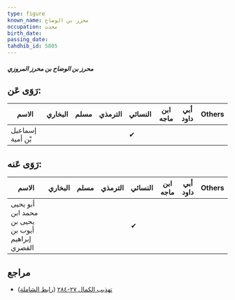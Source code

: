 ```yaml
---
type: figure
known_name: محرز بن الوضاح
occupation: محدث
birth_date:
passing_date:
tahdhib_id: 5805
---
```

##### محرز بن الوضاح بن محرز المروزي

## رَوَى عَن:
| الاسم            | البخاري | مسلم | الترمذي | النسائي | ابن ماجه | أبي داود | Others |
| ---------------- | ------- | ---- | ------- | ------- | -------- | -------- | ------ |
| إسماعيل بْن أمية |         |      |         | ✔       |          |          |        |
## رَوَى عَنه:
| الاسم                                            | البخاري | مسلم | الترمذي | النسائي | ابن ماجه | أبي داود | Others |
| ------------------------------------------------ | ------- | ---- | ------- | ------- | -------- | -------- | ------ |
| أبو يحيى محمد ابن يحيى بن أيوب بن إبراهيم القصري |         |      |         | ✔       |          |          |        |
## مراجع
- [تهذيب الكمال ٢٧-٢٨٤](obsidian://open?vault=Tahdhib-al-Kamal&file=Figures/٥٨٠٥-محرز%20بن%20الوضاح%20بن%20محرز%20المروزي) ([رابط الشاملة](https://shamela.ws/book/3722/14673))